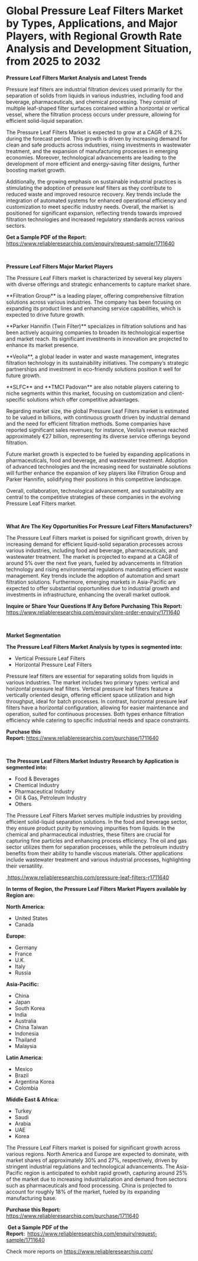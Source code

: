 <p><h1>Global Pressure Leaf Filters Market by Types, Applications, and Major Players, with Regional Growth Rate Analysis and Development Situation, from 2025 to 2032</h1></p><p><strong>Pressure Leaf Filters Market Analysis and Latest Trends</strong></p>
<p><p>Pressure leaf filters are industrial filtration devices used primarily for the separation of solids from liquids in various industries, including food and beverage, pharmaceuticals, and chemical processing. They consist of multiple leaf-shaped filter surfaces contained within a horizontal or vertical vessel, where the filtration process occurs under pressure, allowing for efficient solid-liquid separation. </p><p>The Pressure Leaf Filters Market is expected to grow at a CAGR of 8.2% during the forecast period. This growth is driven by increasing demand for clean and safe products across industries, rising investments in wastewater treatment, and the expansion of manufacturing processes in emerging economies. Moreover, technological advancements are leading to the development of more efficient and energy-saving filter designs, further boosting market growth. </p><p>Additionally, the growing emphasis on sustainable industrial practices is stimulating the adoption of pressure leaf filters as they contribute to reduced waste and improved resource recovery. Key trends include the integration of automated systems for enhanced operational efficiency and customization to meet specific industry needs. Overall, the market is positioned for significant expansion, reflecting trends towards improved filtration technologies and increased regulatory standards across various sectors.</p></p>
<p><strong>Get a Sample PDF of the Report:&nbsp;</strong> <a href="https://www.reliableresearchiq.com/enquiry/request-sample/1711640?utm_campaign=1141&utm_medium=2&utm_source=Github&utm_content=ia&utm_term=10042025&utm_id=pressure-leaf-filters">https://www.reliableresearchiq.com/enquiry/request-sample/1711640</a></p>
<p>&nbsp;</p>
<p><strong>Pressure Leaf Filters Major Market Players</strong></p>
<p><p>The Pressure Leaf Filters market is characterized by several key players with diverse offerings and strategic enhancements to capture market share. </p><p>**Filtration Group** is a leading player, offering comprehensive filtration solutions across various industries. The company has been focusing on expanding its product lines and enhancing service capabilities, which is expected to drive future growth. </p><p>**Parker Hannifin (Twin Filter)** specializes in filtration solutions and has been actively acquiring companies to broaden its technological expertise and market reach. Its significant investments in innovation are projected to enhance its market presence.</p><p>**Veolia**, a global leader in water and waste management, integrates filtration technology in its sustainability initiatives. The company’s strategic partnerships and investment in eco-friendly solutions position it well for future growth.</p><p>**SLFC** and **TMCI Padovan** are also notable players catering to niche segments within this market, focusing on customization and client-specific solutions which offer competitive advantages.</p><p>Regarding market size, the global Pressure Leaf Filters market is estimated to be valued in billions, with continuous growth driven by industrial demand and the need for efficient filtration methods. Some companies have reported significant sales revenues; for instance, Veolia’s revenue reached approximately €27 billion, representing its diverse service offerings beyond filtration.</p><p>Future market growth is expected to be fueled by expanding applications in pharmaceuticals, food and beverage, and wastewater treatment. Adoption of advanced technologies and the increasing need for sustainable solutions will further enhance the expansion of key players like Filtration Group and Parker Hannifin, solidifying their positions in this competitive landscape. </p><p>Overall, collaboration, technological advancement, and sustainability are central to the competitive strategies of these companies in the evolving Pressure Leaf Filters market.</p></p>
<p>&nbsp;</p>
<p><strong>What Are The Key Opportunities For Pressure Leaf Filters Manufacturers?</strong></p>
<p><p>The Pressure Leaf Filters market is poised for significant growth, driven by increasing demand for efficient liquid-solid separation processes across various industries, including food and beverage, pharmaceuticals, and wastewater treatment. The market is projected to expand at a CAGR of around 5% over the next five years, fueled by advancements in filtration technology and rising environmental regulations mandating efficient waste management. Key trends include the adoption of automation and smart filtration solutions. Furthermore, emerging markets in Asia-Pacific are expected to offer substantial opportunities due to industrial growth and investments in infrastructure, enhancing the overall market outlook.</p></p>
<p><strong>Inquire or Share Your Questions If Any Before Purchasing This Report:</strong> <a href="https://www.reliableresearchiq.com/enquiry/pre-order-enquiry/1711640?utm_campaign=1141&utm_medium=2&utm_source=Github&utm_content=ia&utm_term=10042025&utm_id=pressure-leaf-filters">https://www.reliableresearchiq.com/enquiry/pre-order-enquiry/1711640</a></p>
<p>&nbsp;</p>
<p><strong>Market Segmentation</strong></p>
<p><strong>The Pressure Leaf Filters Market Analysis by types is segmented into:</strong></p>
<p><ul><li>Vertical Pressure Leaf Filters</li><li>Horizontal Pressure Leaf Filters</li></ul></p>
<p><p>Pressure leaf filters are essential for separating solids from liquids in various industries. The market includes two primary types: vertical and horizontal pressure leaf filters. Vertical pressure leaf filters feature a vertically oriented design, offering efficient space utilization and high throughput, ideal for batch processes. In contrast, horizontal pressure leaf filters have a horizontal configuration, allowing for easier maintenance and operation, suited for continuous processes. Both types enhance filtration efficiency while catering to specific industrial needs and space constraints.</p></p>
<p><strong>Purchase this Report:&nbsp;</strong><a href="https://www.reliableresearchiq.com/purchase/1711640?utm_campaign=1141&utm_medium=2&utm_source=Github&utm_content=ia&utm_term=10042025&utm_id=pressure-leaf-filters">https://www.reliableresearchiq.com/purchase/1711640</a></p>
<p>&nbsp;</p>
<p><strong>The Pressure Leaf Filters Market Industry Research by Application is segmented into:</strong></p>
<p><ul><li>Food & Beverages</li><li>Chemical Industry</li><li>Pharmaceutical Industry</li><li>Oil & Gas, Petroleum Industry</li><li>Others</li></ul></p>
<p><p>The Pressure Leaf Filters Market serves multiple industries by providing efficient solid-liquid separation solutions. In the food and beverage sector, they ensure product purity by removing impurities from liquids. In the chemical and pharmaceutical industries, these filters are crucial for capturing fine particles and enhancing process efficiency. The oil and gas sector utilizes them for separation processes, while the petroleum industry benefits from their ability to handle viscous materials. Other applications include wastewater treatment and various industrial processes, highlighting their versatility.</p></p>
<p><a href="https://www.reliableresearchiq.com/pressure-leaf-filters-r1711640?utm_campaign=1141&utm_medium=2&utm_source=Github&utm_content=ia&utm_term=10042025&utm_id=pressure-leaf-filters">&nbsp;https://www.reliableresearchiq.com/pressure-leaf-filters-r1711640</a></p>
<p><strong>In terms of Region, the Pressure Leaf Filters Market Players available by Region are:</strong></p>
<p>
    <p> <strong> North America: </strong>
        <ul>
            <li>United States</li>
            <li>Canada</li>
        </ul>
        </p> 
    <p> <strong> Europe: </strong>
        <ul>
            <li>Germany</li>
            <li>France</li>
            <li>U.K.</li>
            <li>Italy</li>
            <li>Russia</li>
        </ul>
        </p> 
    <p> <strong> Asia-Pacific: </strong>
        <ul>
            <li>China</li>
            <li>Japan</li>
            <li>South Korea</li>
            <li>India</li>
            <li>Australia</li>
            <li>China Taiwan</li>
            <li>Indonesia</li>
            <li>Thailand</li>
            <li>Malaysia</li>
        </ul>
        </p> 
    <p> <strong> Latin America: </strong>
        <ul>
            <li>Mexico</li>
            <li>Brazil</li>
            <li>Argentina Korea</li>
            <li>Colombia</li>
        </ul>
        </p> 
    <p> <strong> Middle East & Africa: </strong>
        <ul>
            <li>Turkey</li>
            <li>Saudi</li>
            <li>Arabia</li>
            <li>UAE</li>
            <li>Korea</li>
        </ul>
    </p>
    </p>
<p><p>The Pressure Leaf Filters market is poised for significant growth across various regions. North America and Europe are expected to dominate, with market shares of approximately 30% and 27%, respectively, driven by stringent industrial regulations and technological advancements. The Asia-Pacific region is anticipated to exhibit rapid growth, capturing around 25% of the market due to increasing industrialization and demand from sectors such as pharmaceuticals and food processing. China is projected to account for roughly 18% of the market, fueled by its expanding manufacturing base.</p></p>
<p><strong>Purchase this Report: </strong><a href="https://www.reliableresearchiq.com/purchase/1711640?utm_campaign=1141&utm_medium=2&utm_source=Github&utm_content=ia&utm_term=10042025&utm_id=pressure-leaf-filters">https://www.reliableresearchiq.com/purchase/1711640</a></p>
<p>&nbsp;<strong>Get a Sample PDF of the Report:&nbsp;&nbsp;</strong><a href="https://www.reliableresearchiq.com/enquiry/request-sample/1711640?utm_campaign=1141&utm_medium=2&utm_source=Github&utm_content=ia&utm_term=10042025&utm_id=pressure-leaf-filters">https://www.reliableresearchiq.com/enquiry/request-sample/1711640</a></p>
<p><strong></strong></p>
<p>Check more reports on <a href="https://www.reliableresearchiq.com/?utm_campaign=1141&utm_medium=2&utm_source=Github&utm_content=ia&utm_term=10042025&utm_id=pressure-leaf-filters">https://www.reliableresearchiq.com/</a></p>